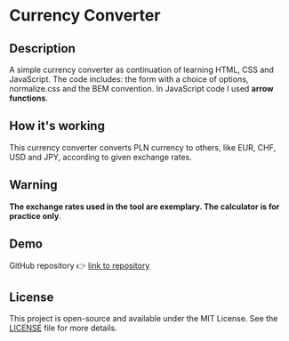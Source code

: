 # Currency Converter

## Description

A simple currency converter as continuation of learning HTML, CSS and JavaScript.
The code includes: the form with a choice of options, normalize.css and the BEM convention.
In JavaScript code I used **arrow functions**.

## How it's working

This currency converter converts PLN currency to others, like EUR, CHF, USD and JPY, according
to given exchange rates.

## Warning

**The exchange rates used in the tool are exemplary. The calculator is for practice only**.

## Demo

GitHub repository 👉 [link to repository][def]

[def]: https://piotr-rulewicz.github.io/currency-converter/

## License

This project is open-source and available under the MIT License. See the [LICENSE](./LICENSE) file for more details.
